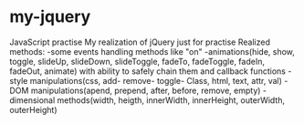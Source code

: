 # my-jquery
JavaScript practise
My realization of jQuery just for practise
Realized methods:
	-some events handling methods like "on"
	-animations(hide, show, toggle, slideUp, slideDown, slideToggle, fadeTo, fadeToggle, fadeIn, fadeOut, animate) 
		with ability to safely chain them and callback functions
	-style manipulations(css, add- remove- toggle- Class, html, text, attr, val)
	-DOM manipulations(apend, prepend, after, before, remove, empty)
	-dimensional methods(width, heigth, innerWidth, innerHeight, outerWidth, outerHeight)
